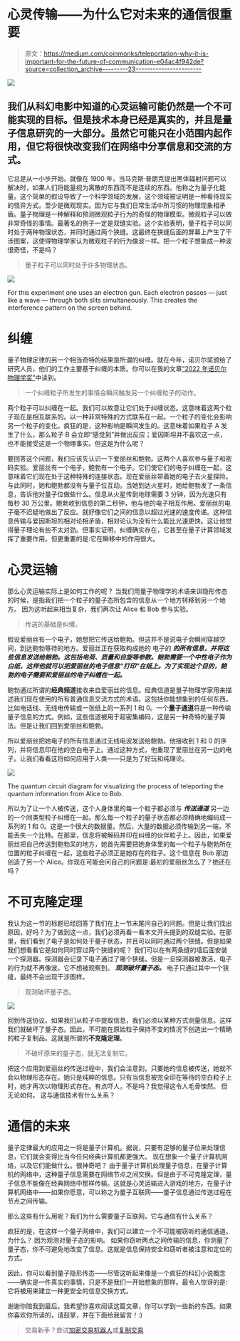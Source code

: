 # 心灵传输——为什么它对未来的通信很重要

> 原文：<https://medium.com/coinmonks/teleportation-why-it-is-important-for-the-future-of-communication-e04ac4f942de?source=collection_archive---------23----------------------->

![](img/82ec2ab3d17ca638ef4773f8fd55d174.png)

## 我们从科幻电影中知道的心灵运输可能仍然是一个不可能实现的目标。但是技术本身已经是真实的，并且是量子信息研究的一大部分。虽然它可能只在小范围内起作用，但它将很快改变我们在网络中分享信息和交流的方式。

它总是从一小步开始。就像在 1900 年，当马克斯·普朗克提出黑体辐射问题可以解决时，如果人们将能量视为离散的东西而不是连续的东西。他称之为量子化能量。这个简单的假设导致了一个科学领域的发展，这个领域被证明是一种看待现实的怪异方式。至少是微观现实。因为它与我们日常生活中所习惯的物理现象相矛盾。量子物理是一种解释和预测微观粒子行为的奇怪的物理模型。微观粒子可以做非常奇怪的事情。最著名的例子一定是双缝实验。这个实验表明，量子粒子可以同时处于两种物理状态，并同时通过两个狭缝。这最终在狭缝后面的屏幕上产生了干涉图案，这使得物理学家认为微观粒子的行为像波一样。把一个粒子想象成一种波很奇怪，不是吗？

> 量子粒子可以同时处于许多物理状态。

![](img/6b460738bdf082b3026123230bd74f77.png)

For this experiment one uses an electron gun. Each electron passes — just like a wave — through both slits simultaneously. This creates the interference pattern on the screen behind.

# 纠缠

量子物理定律的另一个相当奇特的结果是所谓的纠缠。就在今年，诺贝尔奖颁给了研究人员，他们的工作主要基于纠缠的本质。你可以在我的文章[“2022 年诺贝尔物理学奖”](https://medium.datadriveninvestor.com/the-physics-nobel-prize-2022-93c6d8d5d24a)中读到。

> 一个纠缠粒子所发生的事情会瞬间触发另一个纠缠粒子的动作。

两个粒子可以纠缠在一起。我们可以故意让它们处于纠缠状态。这意味着这两个粒子现在是相互联系的。以一种非常特殊的方式联系在一起。一个粒子的变化会影响另一个粒子的变化。疯狂的是，这种影响是瞬间发生的。这意味着如果粒子 A 发生了什么，那么粒子 B 会立即“感觉到”并做出反应；爱因斯坦并不喜欢这一点，也不能接受这是一个物理事实。但这是为什么呢？

要回答这个问题，我们应该先认识一下爱丽丝和鲍勃。这两个人喜欢参与量子和密码实验。爱丽丝有一个电子，鲍勃有一个电子。它们使它们的电子纠缠在一起，这意味着它们现在处于这种特殊的连接状态。现在爱丽丝带着她的电子去火星探险。与此同时，她和鲍勃都没有与量子位互动。当她到达火星时，她给鲍勃发了一条信息，告诉他对量子位做些什么。信息从火星传到地球需要 3 分钟，因为光速只有每秒 30 万公里。鲍勃收到信息的第二秒钟，他与他的电子相互作用。爱丽丝的电子毫不迟疑地做出了反应。就好像它们之间的信息以超过光速的速度传递。这种信息传输与爱因斯坦的相对论相矛盾，相对论认为没有什么能比光速更快。这让他觉得量子理论有些不太对劲。但事实证明，纠缠确实存在，它甚至在量子计算领域发挥了重要作用。但更重要的是:它在瞬移中的作用很大。

# 心灵运输

那么心灵运输实际上是如何工作的呢？
当我们用量子物理学的术语来讲隐形传态的时候，是指我们把一个粒子的量子态所包含的信息从一个地方转移到另一个地方。
因为这听起来相当复杂，我们再次让 Alice 和 Bob 参与实验。

> 传送的基础是纠缠。

假设爱丽丝有一个电子，她想把它传送给鲍勃。但这并不是说电子会瞬间穿越空间，到达鲍勃等待的地方。爱丽丝正在获取构成她的 电子的 ***的所有信息，并将这些信息发送给鲍勃。这包括电荷、质量和自旋等参数。鲍勃需要一个中性电子作为白纸，这样他就可以把爱丽丝的电子信息“打印”在纸上。为了实现这个目的，鲍勃的电子需要和爱丽丝的电子纠缠在一起。***

鲍勃通过所谓的**经典频道**接收来自爱丽丝的信息。经典信道是量子物理学家用来描述我们现在使用的所有普通信息交流方式的术语。这包括你能想象到的任何东西，比如电话线、无线电传输或一张纸上的一系列 1 和 0。一个**量子通道**将是一种传输量子信息的方式。例如，这些信道被用于超密集编码，这是另一种奇特的量子算法。但是让我们回到爱丽丝和鲍勃。

所以爱丽丝把她电子的所有信息通过无线电波发送给鲍勃。他接收到 1 和 0 的序列，并将信息印在他的空白电子上。通过这种方式，他重现了爱丽丝在另一边的电子。让我们看看这将如何应用于人类——只是为了好玩和纯理论。

![](img/5b7901f8e7cd33850fa18f619345cdff.png)

The quantum circuit diagram for visualizing the process of teleporting the quantum information from Alice to Bob.

所以为了让一个人被传送，这个人身体里的每一个粒子都必须与 ***传送通道*** 另一边的一个同类型粒子纠缠在一起。那么每一个粒子的量子状态都必须精确地编码成一系列的 1 和 0。这是一个很大的数据量。然后，大量的数据必须传输到另一端，不能丢失一个比特。在那里，信息将被解码并印在纠缠的伙伴粒子上。因此，如果爱丽丝把自己传送到鲍勃呆的地方，她首先需要把她身体里的每一个粒子与鲍勃所在位置的粒子纠缠在一起，这些粒子必须正是她存在的粒子。这个信息在 Bob 那边创造了另一个 Alice。你现在可能会问自己的问题是:最初的爱丽丝怎么了？她还在吗？

# 不可克隆定理

我认为这一节的标题已经回答了我们在上一节末尾问自己的问题。但是让我们找出原因，好吗？为了做到这一点，我们必须再看一看本文开头提到的双缝实验。在那里，我们看到了电子是如何处于量子状态，并且可以同时通过两个狭缝。但是如果我们想看看它是如何同时穿过两个狭缝的呢？
我们可以在有两条缝的墙后面安装一个探测器。探测器会记录下电子通过了哪个狭缝。但是一旦探测器被激活，电子的行为就不再像波。它不想被观察到。 ***观测破坏量子态。*** 电子只通过其中一个狭缝，最终不会出现干涉图样。

> 观测破坏量子态。

![](img/856fc654ef950ff819ee103a0319586c.png)

回到传送协议。如果我们从粒子中提取信息，我们必须以某种方式测量信息。这样我们就破坏了量子态。因此，不可能在原始粒子保持不变的情况下创造出一个精确的粒子复制品。这就是所谓的**不克隆定理**。

> 不破坏原来的量子态，就无法复制它。

把这个应用到爱丽丝的传送过程中，我们会注意到，只要她的信息被传送，她就不会以物理形态存在。她只是纯粹的信息。只有当信息被完全印在等待的空白粒子上时，她才再次以物理形式存在。有点吓人，不是吗？我觉得这令人毛骨悚然。
但无论如何。
这与通信技术有什么关系？

# 通信的未来

量子定律最大的应用之一将是量子计算机。据说，只要有足够的量子位来处理信息，它们就会变得比当今任何经典计算机都更强大。
现在想象一个量子计算机网络，以及它们能做什么。很神奇吧？
由于量子计算机处理量子信息，在量子计算机的网络中，这种量子信息需要在网络节点之间交换。但是由于不可克隆定理，量子信息不能像在经典网络中那样传输。这就是心灵运输进入游戏的地方。在量子计算机网络中——如果你愿意，可以称之为量子互联网——量子信息通过传送过程在节点之间传输。

那么这些有什么用呢？我们为什么需要量子互联网，它与通信有什么关系？

疯狂的是，在这样一个量子网络中，我们可以建立一个不可能被窃听的通信通道。为什么？
因为观测对量子态的影响。
如果你窃听两点之间传输的信息，你测量了量子态，你不可避免地改变了信息。这就是信息保持安全和窃听者被注意和定位的方式。

因此，你可以看到量子隐形传态——尽管这听起来像是一个疯狂的科幻小说概念——确实是一件真实的事情，只是不是我们一开始想象的那样。最令人惊讶的是:它将被用来建立一种更安全的信息交换方式。

谢谢你陪我到最后。我希望你喜欢阅读这篇文章，你可以学到一些新的东西。如果你喜欢你所读的，请鼓掌，并在下面给我留言！:)

> 交易新手？尝试[加密交易机器人](/coinmonks/crypto-trading-bot-c2ffce8acb2a)或[复制交易](/coinmonks/top-10-crypto-copy-trading-platforms-for-beginners-d0c37c7d698c)